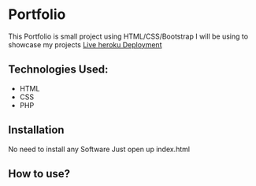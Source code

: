 # Portfolio
This   Portfolio is small project using HTML/CSS/Bootstrap I will be using  to showcase my projects
[Live heroku Deployment](https://portfolio-manik.herokuapp.com/)
## Technologies Used:
* HTML
* CSS
* PHP
## Installation
No need to install any Software Just open up index.html
## How to use?
